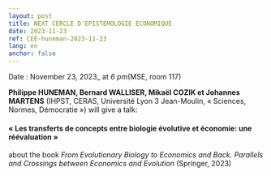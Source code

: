 ```yaml
---
layout: post
title: NEXT CERCLE D'EPISTEMOLOGIE ECONOMIQUE
date: 2023-11-23
ref: CEE-huneman-2023-11-23
lang: en
anchor: false
---
```



<i class="fas fa-table"></i> Date : November 23, 2023_ at _6 pm_(MSE, room 117)

**Philippe HUNEMAN, Bernard WALLISER, Mikaël COZIK et Johannes MARTENS** (IHPST, CERAS, Université Lyon 3 Jean-Moulin, « Sciences, Normes, Démocratie ») will give a talk:

#### « Les transferts de concepts entre biologie évolutive et économie: une réévaluation »

about the book *From Evolutionary Biology to Economics and Back. Parallels and Crossings between Economics and Evolution* (Springer, 2023) 

